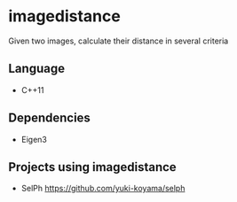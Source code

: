 # imagedistance

Given two images, calculate their distance in several criteria

## Language

- C++11

## Dependencies

- Eigen3

## Projects using imagedistance

- SelPh <https://github.com/yuki-koyama/selph>
